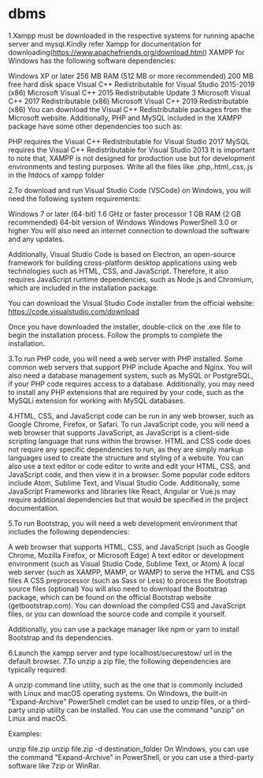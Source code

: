 # dbms
1.Xampp must be downloaded in the respective systems for running apache server and mysql.Kindly refer Xampp for documentation for downloading(https://www.apachefriends.org/download.html)
XAMPP for Windows has the following software dependencies:

Windows XP or later
256 MB RAM (512 MB or more recommended)
200 MB free hard disk space
Visual C++ Redistributable for Visual Studio 2015-2019 (x86)
Microsoft Visual C++ 2015 Redistributable Update 3
Microsoft Visual C++ 2017 Redistributable (x86)
Microsoft Visual C++ 2019 Redistributable (x86)
You can download the Visual C++ Redistributable packages from the Microsoft website. Additionally, PHP and MySQL included in the XAMPP package have some other dependencies too such as:

PHP requires the Visual C++ Redistributable for Visual Studio 2017
MySQL requires the Visual C++ Redistributable for Visual Studio 2013
It is important to note that, XAMPP is not designed for production use but for development environments and testing purposes.
Write all the files like .php,.html,.css,.js in the htdocs of xampp folder


2.To download and run Visual Studio Code (VSCode) on Windows, you will need the following system requirements:

Windows 7 or later (64-bit)
1.6 GHz or faster processor
1 GB RAM (2 GB recommended)
64-bit version of Windows
Windows PowerShell 3.0 or higher
You will also need an internet connection to download the software and any updates.

Additionally, Visual Studio Code is based on Electron, an open-source framework for building cross-platform desktop applications using web technologies such as HTML, CSS, and JavaScript. Therefore, it also requires JavaScript runtime dependencies, such as Node.js and Chromium, which are included in the installation package.

You can download the Visual Studio Code installer from the official website: https://code.visualstudio.com/download

Once you have downloaded the installer, double-click on the .exe file to begin the installation process. Follow the prompts to complete the installation.


3.To run PHP code, you will need a web server with PHP installed. Some common web servers that support PHP include Apache and Nginx. You will also need a database management system, such as MySQL or PostgreSQL, if your PHP code requires access to a database. Additionally, you may need to install any PHP extensions that are required by your code, such as the MySQLi extension for working with MySQL databases.


4.HTML, CSS, and JavaScript code can be run in any web browser, such as Google Chrome, Firefox, or Safari.
To run JavaScript code, you will need a web browser that supports JavaScript, as JavaScript is a client-side scripting language that runs within the browser. HTML and CSS code does not require any specific dependencies to run, as they are simply markup languages used to create the structure and styling of a website.
You can also use a text editor or code editor to write and edit your HTML, CSS, and JavaScript code, and then view it in a browser. Some popular code editors include Atom, Sublime Text, and Visual Studio Code.
Additionally, some JavaScript Frameworks and libraries like React, Angular or Vue.js may require additional dependencies but that would be specified in the project documentation.

5.To run Bootstrap, you will need a web development environment that includes the following dependencies:

A web browser that supports HTML, CSS, and JavaScript (such as Google Chrome, Mozilla Firefox, or Microsoft Edge)
A text editor or development environment (such as Visual Studio Code, Sublime Text, or Atom)
A local web server (such as XAMPP, MAMP, or WAMP) to serve the HTML and CSS files
A CSS preprocessor (such as Sass or Less) to process the Bootstrap source files (optional)
You will also need to download the Bootstrap package, which can be found on the official Bootstrap website (getbootstrap.com). You can download the compiled CSS and JavaScript files, or you can download the source code and compile it yourself.

Additionally, you can use a package manager like npm or yarn to install Bootstrap and its dependencies.

6.Launch the xampp server and type localhost/securestow/ url in the default browser.
7.To unzip a zip file, the following dependencies are typically required:

A unzip command line utility, such as the one that is commonly included with Linux and macOS operating systems.
On Windows, the built-in "Expand-Archive" PowerShell cmdlet can be used to unzip files, or a third-party unzip utility can be installed.
You can use the command "unzip" on Linux and macOS.

Examples:

unzip file.zip
unzip file.zip -d destination_folder
On Windows, you can use the command "Expand-Archive" in PowerShell, or you can use a third-party software like 7zip or WinRar.
